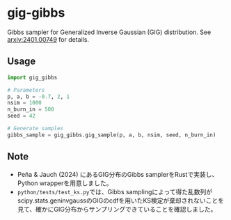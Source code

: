 # gig-gibbs

Gibbs sampler for Generalized Inverse Gaussian (GIG) distribution.
See [arxiv:2401.00749](https://arxiv.org/abs/2401.00749) for details.

## Usage

```Python
import gig_gibbs

# Parameters
p, a, b = -0.7, 2, 1
nsim = 1000
n_burn_in = 500
seed = 42

# Generate samples
gibbs_sample = gig_gibbs.gig_sample(p, a, b, nsim, seed, n_burn_in)
```

## Note

-  Peña & Jauch (2024) にあるGIG分布のGibbs samplerをRustで実装し、Python wrapperを用意しました。
- `python/tests/test_ks.py`では、Gibbs samplingによって得た乱数列がscipy.stats.geninvgaussのGIGのcdfを用いたKS検定が棄却されないことを見て、確かにGIG分布からサンプリングできていることを確認しました。